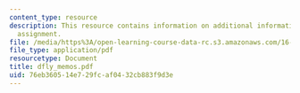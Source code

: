 ```yaml
---
content_type: resource
description: This resource contains information on additional information on the lab
  assignment.
file: /media/https%3A/open-learning-course-data-rc.s3.amazonaws.com/16-01-unified-engineering-i-ii-iii-iv-fall-2005-spring-2006/76eb360514e729fcaf0432cb883f9d3e_dfly_memos.pdf
file_type: application/pdf
resourcetype: Document
title: dfly_memos.pdf
uid: 76eb3605-14e7-29fc-af04-32cb883f9d3e
---
```


